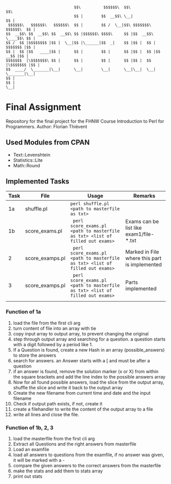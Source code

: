 ```
                              $$\          $$$$$$\  $$\                     $$\ 
                              $$ |        $$  __$$\ \__|                    $$ |
 $$$$$$\   $$$$$$\   $$$$$$\  $$ |        $$ /  \__|$$\ $$$$$$$\   $$$$$$\  $$ |
$$  __$$\ $$  __$$\ $$  __$$\ $$ |$$$$$$\ $$$$\     $$ |$$  __$$\  \____$$\ $$ |
$$ /  $$ |$$$$$$$$ |$$ |  \__|$$ |\______|$$  _|    $$ |$$ |  $$ | $$$$$$$ |$$ |
$$ |  $$ |$$   ____|$$ |      $$ |        $$ |      $$ |$$ |  $$ |$$  __$$ |$$ |
$$$$$$$  |\$$$$$$$\ $$ |      $$ |        $$ |      $$ |$$ |  $$ |\$$$$$$$ |$$ |
$$  ____/  \_______|\__|      \__|        \__|      \__|\__|  \__| \_______|\__|
$$ |                                                                            
$$ |                                                                            
\__|                                                            
```
# Final Assignment

Repository for the final project for the FHNW Course Introduction to Perl for Programmers.
Author: Florian Thiévent

## Used Modules from CPAN
* Text::Levenshtein
* Statistics::Lite
* Math::Round

## Implemented Tasks

| Task  | File            | Usage                                                                             | Remarks                                       |
| ----- | --------------- | --------------------------------------------------------------------------------- | --------------------------------------------- |
| 1a    | shuffle.pl      | ``` perl shuffle.pl <path to masterfile as txt> ```                               |                                               |
| 1b    | score_exams.pl  | ``` perl score_exams.pl <path to masterfile as txt> <list of filled out exams>``` | Exams can be list like exam1/file-*.txt       |
| 2     | score_examps.pl | ``` perl score_exams.pl <path to masterfile as txt> <list of filled out exams>``` | Marked in File where this part is implemented |
| 3     | score_examps.pl | ``` perl score_exams.pl <path to masterfile as txt> <list of filled out exams>``` | Parts implemented                             |
|       |                 |                                                                                   |                                               |


### Function of 1a
1. load the file from the first cli arg 
2. turn content of file into an array with tie
3. copy input array to output array, to prevent changing the original
4. step through output array and searching for a question. a question starts with a digit followed by a period like 1.
5. If a Question is found, create a new Hash in an array (possible_answers) to store the answers
6. search for answers. an Answer starts with a [ and must be after a question
7. if an answer is found, remove the solution marker (x or X) from within the square brackets and add the line index to the possible answers array
8. Now for all found possible answers, load the slice from the output array, shuffle the slice and write it back to the output array
9. Create the new filename from current time and date and the input filename
10. Check if output path exists, if not, create it
11. create a filehandler to write the content of the output array to a file
12. write all lines and close the file.

### Function of 1b, 2, 3
1. load the masterfile from the first cli arg
2. Extract all Questions and the right answers from masterfile
3. Load an examfile
4. load all answers to questions from the examfile, if no answer was given, it will be marked with a -
5. compare the given answers to the correct answers from the masterfile
6. make the stats and add them to stats array
7. print out stats